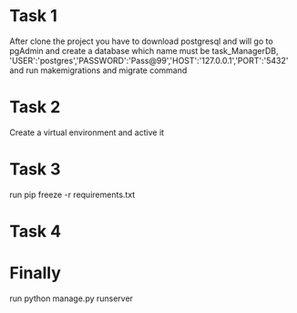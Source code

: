 # Task 1
After clone the project you have to download postgresql and will go to pgAdmin  and create a database which name must be task_ManagerDB, 'USER':'postgres','PASSWORD':'Pass@99','HOST':'127.0.0.1','PORT':'5432' and run makemigrations and migrate command
# Task 2
Create a virtual environment
and active it
# Task 3
run pip freeze -r requirements.txt

# Task 4

# Finally
run python manage.py runserver
